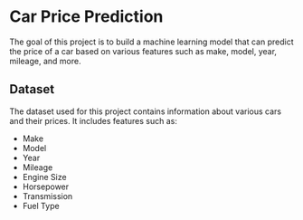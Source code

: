 # Car Price Prediction

The goal of this project is to build a machine learning model that can predict the price of a car based on various features such as make, model, year, mileage, and more.

## Dataset
The dataset used for this project contains information about various cars and their prices. It includes features such as:
- Make
- Model
- Year
- Mileage
- Engine Size
- Horsepower
- Transmission
- Fuel Type